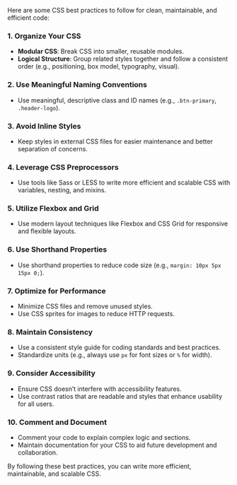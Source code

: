 Here are some CSS best practices to follow for clean, maintainable, and efficient code:

### 1. **Organize Your CSS**
- **Modular CSS**: Break CSS into smaller, reusable modules.
- **Logical Structure**: Group related styles together and follow a consistent order (e.g., positioning, box model, typography, visual).

### 2. **Use Meaningful Naming Conventions**
- Use meaningful, descriptive class and ID names (e.g., `.btn-primary`, `.header-logo`).

### 3. **Avoid Inline Styles**
- Keep styles in external CSS files for easier maintenance and better separation of concerns.

### 4. **Leverage CSS Preprocessors**
- Use tools like Sass or LESS to write more efficient and scalable CSS with variables, nesting, and mixins.

### 5. **Utilize Flexbox and Grid**
- Use modern layout techniques like Flexbox and CSS Grid for responsive and flexible layouts.

### 6. **Use Shorthand Properties**
- Use shorthand properties to reduce code size (e.g., `margin: 10px 5px 15px 0;`).

### 7. **Optimize for Performance**
- Minimize CSS files and remove unused styles.
- Use CSS sprites for images to reduce HTTP requests.

### 8. **Maintain Consistency**
- Use a consistent style guide for coding standards and best practices.
- Standardize units (e.g., always use `px` for font sizes or `%` for width).

### 9. **Consider Accessibility**
- Ensure CSS doesn’t interfere with accessibility features.
- Use contrast ratios that are readable and styles that enhance usability for all users.

### 10. **Comment and Document**
- Comment your code to explain complex logic and sections.
- Maintain documentation for your CSS to aid future development and collaboration.

By following these best practices, you can write more efficient, maintainable, and scalable CSS.